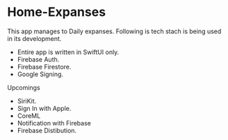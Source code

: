 # Home-Expanses

This app manages to Daily expanses.
Following is tech stach is being used in its development.

- Entire app is written in SwiftUI only.
- Firebase Auth. 
- Firebase Firestore. 
- Google Signing. 

Upcomings
- SiriKit.
- Sign In with Apple.
- CoreML
- Notification with Firebase
- Firebase Distibution. 
